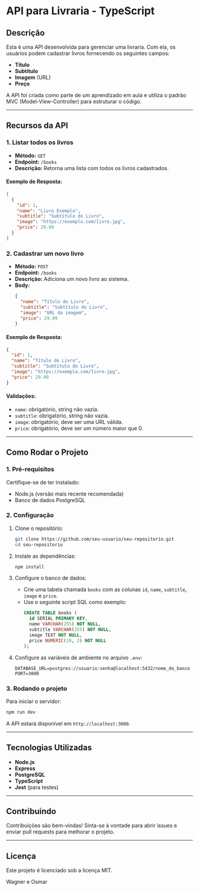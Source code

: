# API para Livraria - TypeScript

## **Descrição**

Esta é uma API desenvolvida para gerenciar uma livraria. Com ela, os usuários podem cadastrar livros fornecendo os seguintes campos:

- **Título**
- **Subtítulo**
- **Imagem** (URL)
- **Preço**

A API foi criada como parte de um aprendizado em aula e utiliza o padrão MVC (Model-View-Controller) para estruturar o código.

---

## **Recursos da API**

### **1. Listar todos os livros**

- **Método:** `GET`
- **Endpoint:** `/books`
- **Descrição:** Retorna uma lista com todos os livros cadastrados.

#### Exemplo de Resposta:

```json
[
  {
    "id": 1,
    "name": "Livro Exemplo",
    "subtitle": "Subtítulo do Livro",
    "image": "https://exemplo.com/livro.jpg",
    "price": 29.99
  }
]
```

### **2. Cadastrar um novo livro**

- **Método:** `POST`
- **Endpoint:** `/books`
- **Descrição:** Adiciona um novo livro ao sistema.
- **Body:**
  ```json
  {
    "name": "Título do Livro",
    "subtitle": "Subtítulo do Livro",
    "image": "URL da imagem",
    "price": 29.99
  }
  ```

#### Exemplo de Resposta:

```json
{
  "id": 1,
  "name": "Título do Livro",
  "subtitle": "Subtítulo do Livro",
  "image": "https://exemplo.com/livro.jpg",
  "price": 29.99
}
```

#### Validações:

- `name`: obrigatório, string não vazia.
- `subtitle`: obrigatório, string não vazia.
- `image`: obrigatório, deve ser uma URL válida.
- `price`: obrigatório, deve ser um número maior que 0.

---

## **Como Rodar o Projeto**

### **1. Pré-requisitos**

Certifique-se de ter instalado:

- Node.js (versão mais recente recomendada)
- Banco de dados PostgreSQL

### **2. Configuração**

1. Clone o repositório:

   ```bash
   git clone https://github.com/seu-usuario/seu-repositorio.git
   cd seu-repositorio
   ```

2. Instale as dependências:

   ```bash
   npm install
   ```

3. Configure o banco de dados:

   - Crie uma tabela chamada `books` com as colunas `id`, `name`, `subtitle`, `image` e `price`.
   - Use o seguinte script SQL como exemplo:
     ```sql
     CREATE TABLE books (
       id SERIAL PRIMARY KEY,
       name VARCHAR(255) NOT NULL,
       subtitle VARCHAR(255) NOT NULL,
       image TEXT NOT NULL,
       price NUMERIC(10, 2) NOT NULL
     );
     ```

4. Configure as variáveis de ambiente no arquivo `.env`:

   ```env
   DATABASE_URL=postgres://usuario:senha@localhost:5432/nome_do_banco
   PORT=3000
   ```

### **3. Rodando o projeto**

Para iniciar o servidor:

```bash
npm run dev
```

A API estará disponível em `http://localhost:3000`.

---

## **Tecnologias Utilizadas**

- **Node.js**
- **Express**
- **PostgreSQL**
- **TypeScript**
- **Jest** (para testes)

---

## **Contribuindo**

Contribuições são bem-vindas! Sinta-se à vontade para abrir issues e enviar pull requests para melhorar o projeto.

---

## **Licença**

Este projeto é licenciado sob a licença MIT.

Wagner e Osmar

